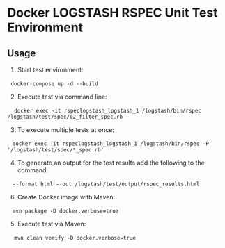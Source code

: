 # Docker LOGSTASH RSPEC Unit Test Environment

## Usage

1. Start test environment:

   ```docker-compose up -d --build```
   
2. Execute test via command line:

    ```docker exec -it rspeclogstash_logstash_1 /logstash/bin/rspec /logstash/test/spec/02_filter_spec.rb```
    
3. To execute multiple tests at once:

    ```docker exec -it rspeclogstash_logstash_1 /logstash/bin/rspec -P '/logstash/test/spec/*_spec.rb'```
    
4. To generate an output for the test results add the following to the command:

    ```--format html --out /logstash/test/output/rspec_results.html```
    
6. Create Docker image with Maven:

    ```mvn package -D docker.verbose=true```

5. Execute test via Maven:

    ```mvn clean verify -D docker.verbose=true```
